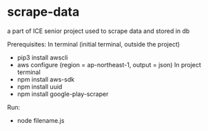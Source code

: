 # scrape-data
a part of ICE senior project used to scrape data and stored in db

Prerequisites:
In terminal (initial terminal, outside the project)
- pip3 install awscli
- aws configure 
  (region = ap-northeast-1, output = json)
In project terminal
- npm install aws-sdk
- npm install uuid
- npm install google-play-scraper

Run:
- node filename.js
